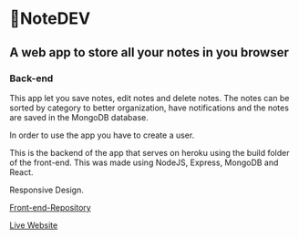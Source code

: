 # 📝NoteDEV
## A web app to store all your notes in you browser
### Back-end
This app let you save notes, edit notes and delete notes.
The notes can be sorted by category to better organization, have notifications and the notes are saved in the MongoDB database.

In order to use the app you have to create a user.

This is the backend of the app that serves on heroku using the build folder of the front-end.
This was made using NodeJS, Express, MongoDB and React.

Responsive Design.

[Front-end-Repository](https://github.com/gabitodev/noteapp-frontend)

[Live Website](https://note-dev.herokuapp.com)
